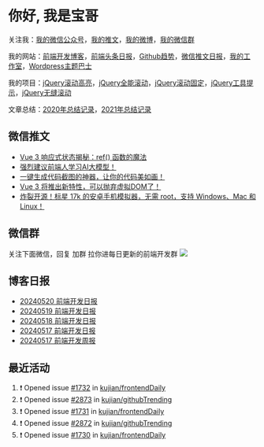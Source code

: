 
# 你好, 我是宝哥

关注我：[我的微信公众号](https://open.weixin.qq.com/qr/code?username=caibaojian_com)，[我的推文](https://weixin.qdkfweb.cn/)，[我的微博](https://weibo.com/kujian)，[我的微信群](https://qdkfweb.cn/go/weixinqun)

我的网站：[前端开发博客](https://qdkfweb.cn/)，[前端头条日报](https://toutiao.qdkfweb.cn/)，[Github趋势](https://github.qdkfweb.cn/)，[微信推文日报](https://weixin.qdkfweb.cn/)，[我的工作室](https://diy.qdkfweb.cn/)，[Wordpress主题巴士](https://wp.qdkfweb.cn/)

我的项目：[jQuery滚动高亮](https://github.com/kujian/scrollHighlight)，[jQuery全能滚动](https://github.com/kujian/power-slider)，[jQuery滚动固定](https://github.com/kujian/scrollfix)，[jQuery工具提示](https://github.com/kujian/tooltip)，[jQuery无缝滚动](http://github.com/kujian/scrollForever)

文章总结：[2020年总结记录](https://mp.weixin.qq.com/s/u0YW8BFWYLquVauhHrkSMQ)，[2021年总结记录](https://mp.weixin.qq.com/s/zMnxIpxMdDrIyuLxHRnSPw)


## 微信推文

<!-- BLOG-POST-LIST:START -->
- [Vue 3 响应式状态揭秘：ref&lpar;&rpar; 函数的魔法](https://weixin.qdkfweb.cn/47683.html)
- [强烈建议前端人学习AI大模型！](https://weixin.qdkfweb.cn/47633.html)
- [一键生成代码截图的神器，让你的代码美如画！](https://weixin.qdkfweb.cn/47634.html)
- [Vue 3 将推出新特性，可以抛弃虚拟DOM了！](https://weixin.qdkfweb.cn/47580.html)
- [炸裂开源！标星 17k 的安卓手机模拟器，无需 root，支持 Windows、Mac 和 Linux！](https://weixin.qdkfweb.cn/47432.html)
<!-- BLOG-POST-LIST:END -->

## 微信群
关注下面微信，回复 加群 拉你进每日更新的前端开发群
![](https://pic.qdkfweb.cn/uploads/2023/11/weixin.png)

## 博客日报

<!-- DAILY:START -->
- [20240520 前端开发日报](https://qdkfweb.cn/fe-daily-20240520.html)
- [20240519 前端开发日报](https://qdkfweb.cn/fe-daily-20240519.html)
- [20240518 前端开发日报](https://qdkfweb.cn/fe-daily-20240518.html)
- [20240517 前端开发日报](https://qdkfweb.cn/fe-daily-20240517.html)
- [20240517 前端开发周报](https://qdkfweb.cn/fe-weekly-20240517.html)
<!-- DAILY:END -->


## 最近活动

<!--START_SECTION:activity-->
1. ❗ Opened issue [#1732](https://github.com/kujian/frontendDaily/issues/1732) in [kujian/frontendDaily](https://github.com/kujian/frontendDaily)
2. ❗ Opened issue [#2873](https://github.com/kujian/githubTrending/issues/2873) in [kujian/githubTrending](https://github.com/kujian/githubTrending)
3. ❗ Opened issue [#1731](https://github.com/kujian/frontendDaily/issues/1731) in [kujian/frontendDaily](https://github.com/kujian/frontendDaily)
4. ❗ Opened issue [#2872](https://github.com/kujian/githubTrending/issues/2872) in [kujian/githubTrending](https://github.com/kujian/githubTrending)
5. ❗ Opened issue [#1730](https://github.com/kujian/frontendDaily/issues/1730) in [kujian/frontendDaily](https://github.com/kujian/frontendDaily)
<!--END_SECTION:activity-->
